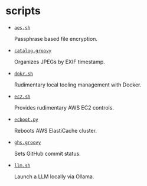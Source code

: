 # scripts

* [`aes.sh`](/aes.md)

    Passphrase based file encryption.

* [`catalog.groovy`](/catalog.md)

    Organizes JPEGs by EXIF timestamp.

* [`dokr.sh`](/dokr.md)

    Rudimentary local tooling management with Docker.

* [`ec2.sh`](/ec2.md)

    Provides rudimentary AWS EC2 controls.
    
* [`ecboot.py`](/ecboot.md) 

    Reboots AWS ElastiCache cluster.

* [`ghs.groovy`](/ghs.md)

    Sets GitHub commit status.

* [`llm.sh`](/llm.md)

    Launch a LLM locally via Ollama.
